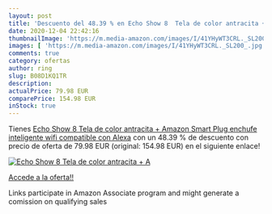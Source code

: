 ```yaml
---
layout: post
title: 'Descuento del 48.39 % en Echo Show 8  Tela de color antracita + A'
date: 2020-12-04 22:42:16
thumbnailImage: 'https://m.media-amazon.com/images/I/41YHyWT3CRL._SL200_.jpg'
images: [ 'https://m.media-amazon.com/images/I/41YHyWT3CRL._SL200_.jpg' ]
comments: true
category: ofertas
author: ring
slug: B08D1KQ1TR
description:
actualPrice: 79.98 EUR
comparePrice: 154.98 EUR
inStock: true
---
```


Tienes [Echo Show 8  Tela de color antracita + Amazon Smart Plug  enchufe inteligente wifi   compatible con Alexa](https://www.amazon.es/dp/B08D1KQ1TR/?tag=tolees-21) con un 48.39 % de descuento con precio de oferta de 79.98 EUR (original: 154.98 EUR) en el siguiente enlace!

[![Echo Show 8  Tela de color antracita + A](https://m.media-amazon.com/images/I/41YHyWT3CRL._SL200_.jpg)](https://www.amazon.es/dp/B08D1KQ1TR/?tag=tolees-21)

[Accede a la oferta!!](https://www.amazon.es/dp/B08D1KQ1TR/?tag=tolees-21)

Links participate in Amazon Associate program and might generate a comission on qualifying sales


